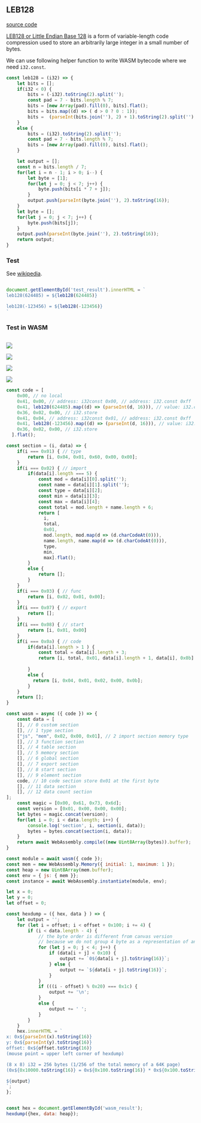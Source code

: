 ## LEB128
[source code](https://github.com/ontouchstart/cloudflare-page/blob/master/src/leb128.md)

[LEB128 or Little Endian Base 128](https://en.wikipedia.org/wiki/LEB128) is a form of variable-length code compression used to store an arbitrarily large integer in a small number of bytes.

We can use following helper function to write WASM bytecode where we need `i32.const`. 

```javascript
const leb128 = (i32) => {
    let bits = [];
    if(i32 < 0) {
        bits = (-i32).toString(2).split('');
        const pad = 7 - bits.length % 7;
        bits = [new Array(pad).fill(0), bits].flat();
        bits = bits.map((d) => ( d > 0 ? 0 : 1));
        bits =  (parseInt(bits.join(''), 2) + 1).toString(2).split('');
    }
    else {
        bits = (i32).toString(2).split('');
        const pad = 7 - bits.length % 7;
        bits = [new Array(pad).fill(0), bits].flat();
    }

    let output = []; 
    const n = bits.length / 7;
    for(let i = n - 1; i > 0; i--) {
        let byte = [1];
        for(let j = 0; j < 7; j++) {
            byte.push(bits[i * 7 + j]);
        } 
        output.push(parseInt(byte.join(''), 2).toString(16));
    }
    let byte = [];
    for(let j = 0; j < 7; j++) {
        byte.push(bits[j]);
    } 
    output.push(parseInt(byte.join(''), 2).toString(16));
    return output;
}
```

### Test
See [wikipedia](https://en.wikipedia.org/wiki/LEB128).

<pre id="test_result"></pre>

```javascript
document.getElementById('test_result').innerHTML = `
leb128(624485) = ${leb128(624485)}

leb128(-123456) = ${leb128(-123456)}
`
```

### Test in WASM

<pre id="wasm_result"></pre>

![](leb128/screenshot1.png)

![](leb128/screenshot2.png)

![](leb128/screenshot3.png)

![](leb128/screenshot4.png)

```javascript
const code = [
    0x00, // no local
    0x41, 0x00, // address: i32const 0x00, // address: i32.const 0xff
    0x41, leb128(624485).map((d) => (parseInt(d, 16))), // value: i32.const 624485
    0x36, 0x02, 0x00, // i32.store 
    0x41, 0x04, // address: i32const 0x01, // address: i32.const 0xff
    0x41, leb128(-123456).map((d) => (parseInt(d, 16))), // value: i32.const -123456
    0x36, 0x02, 0x00, // i32.store 
  ].flat();

const section = (i, data) => {
    if(i === 0x01) { // type
        return [i, 0x04, 0x01, 0x60, 0x00, 0x00]; 
    }
    if(i === 0x02) { // import
        if(data[i].length === 5) {
            const mod = data[i][0].split('');
            const name = data[i][1].split('');
            const type = data[i][2];
            const min = data[i][3];
            const max = data[i][4];
            const total = mod.length + name.length + 6;
            return [
              i, 
              total, 
              0x01, 
              mod.length, mod.map(d => (d.charCodeAt(0))),
              name.length, name.map(d => (d.charCodeAt(0))),
              type, 
              min, 
              max].flat();
        }
        else {
            return [];
        }
    }
    if(i === 0x03) { // func
        return [i, 0x02, 0x01, 0x00];
    }
    if(i === 0x07) { // export
        return [];
    }
    if(i === 0x08) { // start
        return [i, 0x01, 0x00]
    }
    if(i === 0x0a) { // code
        if(data[i].length > 1 ) {
            const total = data[i].length + 3;
            return [i, total, 0x01, data[i].length + 1, data[i], 0x0b].flat();
           
        }
        else {
          return [i, 0x04, 0x01, 0x02, 0x00, 0x0b];
        }
    }
    return [];
}

const wasm = async ({ code }) => {
    const data = [
    [], // 0 custom section
    [], // 1 type section
    ["js", "mem", 0x02, 0x00, 0x01], // 2 import section memory type
    [], // 3 function section 
    [], // 4 table section
    [], // 5 memory section
    [], // 6 global section
    [], // 7 export section
    [], // 8 start section
    [], // 9 element section
    code, // 10 code section store 0x01 at the first byte
    [], // 11 data section
    [], // 12 data count section
];
    const magic = [0x00, 0x61, 0x73, 0x6d];
    const version = [0x01, 0x00, 0x00, 0x00];
    let bytes = magic.concat(version);
    for(let i = 0; i < data.length; i++) {
        console.log('section', i, section(i, data));
        bytes = bytes.concat(section(i, data));
    }
    return await WebAssembly.compile((new Uint8Array(bytes)).buffer);
}

const module = await wasm({ code });
const mem = new WebAssembly.Memory({ initial: 1, maximum: 1 });
const heap = new Uint8Array(mem.buffer);
const env = { js: { mem }};
const instance = await WebAssembly.instantiate(module, env);

let x = 0;
let y = 0;
let offset = 0;

const hexdump = ({ hex, data } ) => {
    let output = '';
    for (let i = offset; i < offset + 0x100; i += 4) {
        if (i < data.length - 4) {
            // the byte order is different from canvas version 
            // because we do not group 4 byte as a representation of an i32 
            for (let j = 0; j < 4; j++) {  
                if (data[i + j] < 0x10) {
                    output += `0${data[i + j].toString(16)}`;
                } else {
                    output += `${data[i + j].toString(16)}`;
                }
            }
            if (((i - offset) % 0x20) === 0x1c) {
                output += '\n';
            }
            else {
                output += ' ';
            }
        }
    }
    hex.innerHTML = `
x: 0x${parseInt(x).toString(16)}
y: 0x${parseInt(y).toString(16)}
offset: 0x${offset.toString(16)} 
(mouse point = upper left corner of hexdump)        

(8 x 8) i32 = 256 bytes (1/256 of the total memory of a 64K page)
(0x${0x10000.toString(16)} = 0x${0x100.toString(16)} * 0x${0x100.toString(16)} = ${0x100 * 0x100} )

${output}
`;
};


const hex = document.getElementById('wasm_result');
hexdump({hex, data: heap});
```

<script>
  let code = '(async () => {';
  const code_sections = document.getElementsByClassName('language-javascript');
  
  for(let i = 0; i < code_sections.length; i++) {
      code += code_sections[i].innerText;
  }
  code += '})()';
  eval(code);
</script>